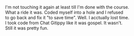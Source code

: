 I'm not touching it again at least till I'm done with the course.  
What a ride it was. Coded myself into a hole and I refused  
to go back and fix it "to save time". Well. I acctually lost time.  
I took code from Chat Gitippy like it was gospel. It wasn't.  
Still it was pretty fun.  
